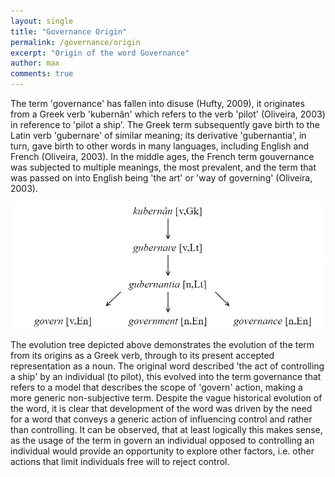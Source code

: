 ```yaml
---
layout: single
title: "Governance Origin"
permalink: /governance/origin
excerpt: "Origin of the word Governance"
author: max
comments: true
---
```


The term 'governance' has fallen into disuse (Hufty, 2009), it originates from a Greek verb 'kubernân' which refers to the verb 'pilot' (Oliveira, 2003) in reference to 'pilot a ship'. The Greek term subsequently gave birth to the Latin verb 'gubernare' of similar meaning; its derivative 'gubernantia', in turn, gave birth to other words in many languages, including English and French (Oliveira, 2003). In the middle ages, the French term gouvernance was subjected to multiple meanings, the most prevalent, and the term that was passed on into English being 'the art' or 'way of governing' (Oliveira, 2003).

![word-governance-origin](/assets/governance/word-governance-origin.png "Governance Origin")

The evolution tree depicted above demonstrates the evolution of the term from its origins as a Greek verb, through to its present accepted representation as a noun. The original word described 'the act of controlling a ship' by an individual (to pilot), this evolved into the term governance that refers to a model that describes the scope of 'govern' action, making a more generic non-subjective term. Despite the vague historical evolution of the word, it is clear that development of the word was driven by the need for a word that conveys a generic action of influencing control and rather than controlling. It can be observed, that at least logically this makes sense, as the usage of the term in govern an individual opposed to controlling an individual would provide an opportunity to explore other factors, i.e. other actions that limit individuals free will to reject control.
